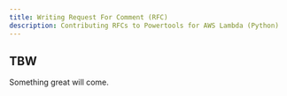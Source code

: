 ```yaml
---
title: Writing Request For Comment (RFC)
description: Contributing RFCs to Powertools for AWS Lambda (Python)
---
```


<!-- markdownlint-disable MD043 -->

## TBW

Something great will come.
